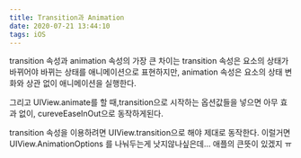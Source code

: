 ```yaml
---
title: Transition과 Animation
date: 2020-07-21 13:44:10
tags: iOS
---
```


transition 속성과 animation 속성의 가장 큰 차이는 transition 속성은 요소의 상태가 바뀌어야 바뀌는 상태를 애니메이션으로 표현하지만, animation 속성은 요소의 상태 변화와 상관 없이 애니메이션을 실행한다.

그리고 UIView.animate를 할 때,transition으로 시작하는 옵션값들을 넣으면 아무 효과 없이, cureveEaseInOut으로 동작하게된다.

transition 속성을 이용하려면 UIView.transition으로 해야 제대로 동작한다. 이럴거면 UIView.AnimationOptions 를 나눠두는게 낫지않나싶은데… 애플의 큰뜻이 있겠지 ㅠ